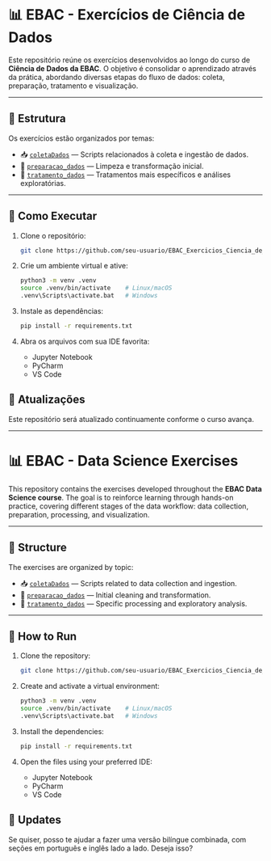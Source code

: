 # 📊 EBAC - Exercícios de Ciência de Dados

Este repositório reúne os exercícios desenvolvidos ao longo do curso de **Ciência de Dados da EBAC**. O objetivo é consolidar o aprendizado através da prática, abordando diversas etapas do fluxo de dados: coleta, preparação, tratamento e visualização.

---

## 📁 Estrutura

Os exercícios estão organizados por temas:

- 📥 [`coletaDados`](./coletaDados) — Scripts relacionados à coleta e ingestão de dados.
- 🧹 [`preparacao_dados`](./preparacao_dados) — Limpeza e transformação inicial.
- 🧪 [`tratamento_dados`](./tratamento_dados) — Tratamentos mais específicos e análises exploratórias.

---

## 🚀 Como Executar

1. Clone o repositório:  
   ```bash
   git clone https://github.com/seu-usuario/EBAC_Exercicios_Ciencia_de_Dados.git
   
2. Crie um ambiente virtual e ative:

    ```bash
    python3 -m venv .venv
    source .venv/bin/activate    # Linux/macOS
    .venv\Scripts\activate.bat   # Windows
   
3. Instale as dependências:

    ```bash
    pip install -r requirements.txt

4. Abra os arquivos com sua IDE favorita:
    - Jupyter Notebook
    - PyCharm 
    - VS Code

## 📝 Atualizações
Este repositório será atualizado continuamente conforme o curso avança.


---

# 📊 EBAC - Data Science Exercises

This repository contains the exercises developed throughout the **EBAC Data Science course**. The goal is to reinforce learning through hands-on practice, covering different stages of the data workflow: data collection, preparation, processing, and visualization.

---

## 📁 Structure

The exercises are organized by topic:

- 📥 [`coletaDados`](./coletaDados) — Scripts related to data collection and ingestion.
- 🧹 [`preparacao_dados`](./preparacao_dados) — Initial cleaning and transformation.
- 🧪 [`tratamento_dados`](./tratamento_dados) — Specific processing and exploratory analysis.

---

## 🚀 How to Run

1. Clone the repository:  
   ```bash
   git clone https://github.com/seu-usuario/EBAC_Exercicios_Ciencia_de_Dados.git
   
2. Create and activate a virtual environment:

    ```bash
    python3 -m venv .venv
    source .venv/bin/activate    # Linux/macOS
    .venv\Scripts\activate.bat   # Windows
   
3. Install the dependencies:

    ```bash
    pip install -r requirements.txt

4. Open the files using your preferred IDE:
    - Jupyter Notebook
    - PyCharm 
    - VS Code

## 📝 Updates

Se quiser, posso te ajudar a fazer uma versão bilíngue combinada, com seções em português e inglês lado a lado. Deseja isso?
